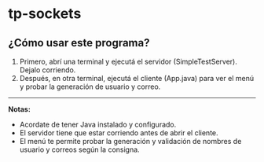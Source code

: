 # tp-sockets

## ¿Cómo usar este programa?

1. Primero, abrí una terminal y ejecutá el servidor (SimpleTestServer). Dejalo corriendo.
2. Después, en otra terminal, ejecutá el cliente (App.java) para ver el menú y probar la generación de usuario y correo.

---

**Notas:**
- Acordate de tener Java instalado y configurado.
- El servidor tiene que estar corriendo antes de abrir el cliente.
- El menú te permite probar la generación y validación de nombres de usuario y correos según la consigna.
